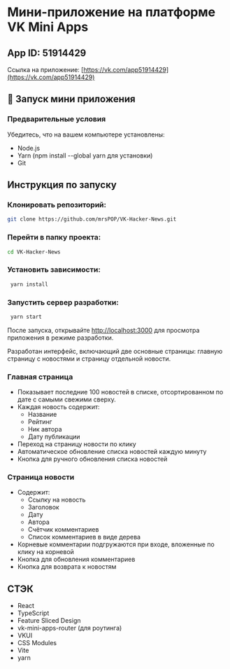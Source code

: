 # Мини-приложение на платформе VK Mini Apps

## App ID: 51914429

Ссылка на приложение: [https://vk.com/app51914429](https://vk.com/app51914429)

## 🚀 Запуск мини приложения

### Предварительные условия

Убедитесь, что на вашем компьютере установлены:

- Node.js
- Yarn (npm install --global yarn для установки)
- Git

## Инструкция по запуску

### Клонировать репозиторий:

```sh
git clone https://github.com/mrsPOP/VK-Hacker-News.git
```

### Перейти в папку проекта:

```sh
cd VK-Hacker-News
```

### Установить зависимости:

```sh
 yarn install
```

### Запустить сервер разработки:

```sh
 yarn start
```

После запуска, открывайте [http://localhost:3000](http://localhost:3000) для просмотра приложения в режиме разработки.

Разработан интерфейс, включающий две основные страницы: главную страницу с новостями и страницу отдельной новости.

### Главная страница

- Показывает последние 100 новостей в списке, отсортированном по дате с самыми свежими сверху.
- Каждая новость содержит:
  - Название
  - Рейтинг
  - Ник автора
  - Дату публикации
- Переход на страницу новости по клику
- Автоматическое обновление списка новостей каждую минуту
- Кнопка для ручного обновления списка новостей

### Страница новости

- Содержит:
  - Ссылку на новость
  - Заголовок
  - Дату
  - Автора
  - Счётчик комментариев
  - Список комментариев в виде дерева
- Корневые комментарии подгружаются при входе, вложенные по клику на корневой
- Кнопка для обновления комментариев
- Кнопка для возврата к новостям

## СТЭК

- React
- TypeScript
- Feature Sliced Design
- vk-mini-apps-router (для роутинга)
- VKUI
- CSS Modules
- Vite
- yarn
